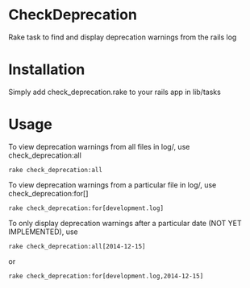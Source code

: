 CheckDeprecation
================

Rake task to find and display deprecation warnings from the rails log


Installation
============

Simply add check_deprecation.rake to your rails app in lib/tasks


Usage
=====

To view deprecation warnings from all files in log/, use check_deprecation:all
```
rake check_deprecation:all
```

To view deprecation warnings from a particular file in log/, use check_deprecation:for[]
```
rake check_deprecation:for[development.log]
```

To only display deprecation warnings after a particular date (NOT YET IMPLEMENTED), use

```
rake check_deprecation:all[2014-12-15]
```
or
```
rake check_deprecation:for[development.log,2014-12-15]
```
